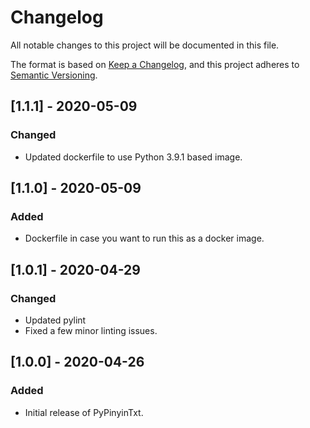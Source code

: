 # Changelog

All notable changes to this project will be documented in this file.

The format is based on [Keep a Changelog](https://keepachangelog.com/en/1.0.0/),
and this project adheres to [Semantic Versioning](https://semver.org/spec/v2.0.0.html).

## [1.1.1] - 2020-05-09

### Changed

- Updated dockerfile to use Python 3.9.1 based image.

## [1.1.0] - 2020-05-09

### Added

- Dockerfile in case you want to run this as a docker image.

## [1.0.1] - 2020-04-29

### Changed

- Updated pylint
- Fixed a few minor linting issues.

## [1.0.0] - 2020-04-26

### Added

- Initial release of PyPinyinTxt.
